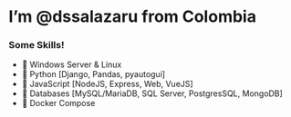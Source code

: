 # I’m @dssalazaru from Colombia

### Some Skills!
- 💠 Windows Server & Linux
- 💠 Python [Django, Pandas, pyautogui]
- 💠 JavaScript [NodeJS, Express, Web, VueJS]
- 💠 Databases [MySQL/MariaDB, SQL Server, PostgresSQL, MongoDB]
- 💠 Docker Compose
